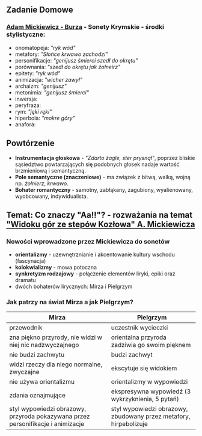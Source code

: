 ## Zadanie Domowe
### [Adam Mickiewicz - Burza](https://literat.ug.edu.pl/amwiersz/0035.htm "Tekst") - Sonety Krymskie - środki stylistyczne:
- onomatopeja: *"ryk wód"*
- metafory: *"Słońce krwawo zachodzi"*
- personifikacje: *"genijusz śmierci szedł do okrętu"*
- porównania: *"szedł do okrętu jak żołneirz"*
- epitety: *"ryk wód"*
- animizacja: *"wicher zawył"*
- archaizm: *"genijusz"*
- metonimia: *"genijusz śmierci"*
- inwersja:
- peryfraza:
- rym: *"jęki ręki"*
- hiperbola: *"mokre góry"*
- anafora:

## Powtórzenie
- **Instrumentacja głoskowa** - *"Zdarto żagle, ster prysnął"*, poprzez bliskie sąsiedztwo powtarzających się podobnych głosek nadaje wartość brzmieniową i semantyczną.
- **Pole semantyczne (znaczeniowe)** - ma związek z bitwą, walką, wojną np. *żołnierz*, *krwawo*.
- **Bohater romantyczny** - samotny, zabłąkany, zagubiony, wyalienowany, wyobcowany, indywidualista.

## Temat: Co znaczy "Aa!!"? - rozważania na temat ["Widoku gór ze stepów Kozłowa" A. Mickiewicza](hhttps://literat.ug.edu.pl/amwiersz/0036.htm "Tekst")
### Nowości wprowadzone przez Mickiewicza do sonetów
- **orientalizmy** - uzewnętrznianie i akcentowanie kultury wschodu (fascynacja)
- **kolokwializmy** - mowa potoczna
- **synkretyzm rodzajowy** - połączenie elementów liryki, epiki oraz dramatu
- dwóch bohaterów lirycznych: Mirza i Pielgrzym
### Jak patrzy na świat Mirza a jak Pielgrzym?
Mirza | Pielgrzym
--- | ---
przewodnik | uczestnik wycieczki
zna piękno przyrody, nie widzi w niej nic nadzwyczajnego | orientalna przyroda zadziwia go swoim pięknem
nie budzi zachwytu | budzi zachwyt
widzi rzeczy dla niego normalne, zwyczajne | ekscytuje się widokiem
nie używa orientalizmu | orientalizmy w wypowiedzi
zdania oznajmujące | ekspresywna wypowiedź (3 wykrzyknienia, 5 pytań)
styl wypowiedzi obrazowy, przyroda pokazywana przez personifikacje i animizacje | styl wypowiedzi obrazowy, zbudowany przez metafory, hirpebolizuje
